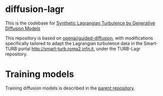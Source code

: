 # diffusion-lagr

This is the codebase for [Synthetic Lagrangian Turbulence by Generative Diffusion Models](TODO)

This repository is based on [openai/guided-diffusion](https://github.com/openai/guided-diffusion), with modifications specifically tailored to adapt the Lagrangian turbulence data in the Smart-TURB portal http://smart-turb.roma2.infn.it, under the TURB-Lagr repository.

# Training models

Training diffusion models is described in the [parent repository](https://github.com/openai/improved-diffusion).
